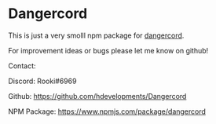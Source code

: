 # Dangercord

This is just a very smolll npm package for [dangercord](https://dangercord.com/).

For improvement ideas or bugs please let me know on github!

Contact:

Discord: Rooki#6969

Github: <https://github.com/hdevelopments/Dangercord>

NPM Package: <https://www.npmjs.com/package/dangercord>
